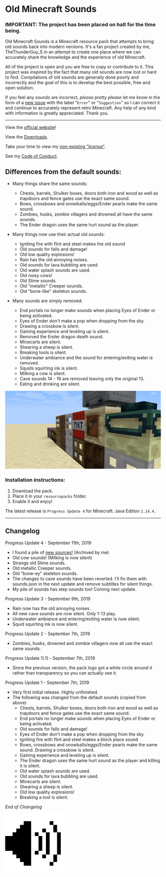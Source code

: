 # Old Minecraft Sounds
### IMPORTANT: The project has been placed on halt for the time being.
Old Minecraft Sounds is a Minecraft resource pack that attempts to bring old sounds back into modern versions.
It's a fan project created by me, TheThunderGuy_S in an attempt to create one place where we can accurately share the knowledge and the experience of old Minecraft.

All of the project is open and you are free to copy or contribute to it.
This project was inspired by the fact that many old sounds are now lost or hard to find. 
Compilations of old sounds are generally done poorly and incorrectly and the goal of this is to develop the best possible, free and open solution.

If you feel any sounds are incorrect, *please pretty please* let me know in the form of a [new issue](https://github.com/TheThunderGuyS/OldMinecraftSounds/issues/new) with the label "`Error`" or "`Suggestion`" so I can correct it and continue to accurately represent retro Minecraft. Any help of any kind with information is greatly appreciated. Thank you.
*************************************************
View the [official website](https://TheThunderGuyS.github.io/OldMinecraftSounds/)!

View the [Downloads](https://github.com/TheThunderGuyS/OldMinecraftSounds/releases).

Take your time to view my [non-existing "license"](LICENSE.md).

See my [Code of Conduct](CODE_OF_CONDUCT.md).

## Differences from the default sounds:

- Many things share the same sounds:
  - Chests, barrels, Shulker boxes, doors both iron and wood as well as trapdoors and fence gates use the exact same sound.
  - Bows, crossbows and snowballs/eggs/Ender pearls make the same sound.
  - Zombies, husks, zombie villagers and drowned all have the same sounds.
  - The Ender dragon uses the same hurt sound as the player.

- Many things now use their actual old sounds:
  - Igniting fire with flint and steel makes the old sound
  - Old sounds for falls and damage!
  - Old low quality explosions!
  - Rain has the old annoying noises.
  - Old sounds for lava bubbling are used.
  - Old water splash sounds are used.
  - Old noisy cows!
  - Old Slime sounds.
  - Old "metallic" Creeper sounds.
  - Old "bone-like" skeleton sounds.

- Many sounds are simply removed:
  - End portals no longer make sounds when placing Eyes of Ender or being activated.
  - Eyes of Ender don't make a pop when dropping from the sky.
  - Drawing a crossbow is silent.
  - Gaining experience and leveling up is silent.
  - Removed the Ender dragon death sound.
  - Minecarts are silent.
  - Shearing a sheep is silent.
  - Breaking tools is silent.
  - Underwater ambiance and the sound for entering/exiting water is removed.
  - Squids squirting ink is silent.
  - Milking a cow is silent.
  - Cave sounds 14 - 19 are removed leaving only the original 13.
  - Eating and drinking are silent.

![](Banner.png)

### Installation instructions:
 1. Download the pack.
 2. Place it in your `resourcepacks` folder.
 3. Enable it and enjoy!


The latest release is `Progress Update 4` for Minecraft: Java Edition `1.14.4`.

************************************************************************
## Changelog

Progress Update 4 - September 11th, 2019
- I found a pile of [new sources!](https://archive.org/details/MinecraftAlphaResources) (Archived by me)
- Old cow sounds! (Milking is now silent)
- Strange old Slime sounds.
- Old metallic Creeper sounds.
- Old "bone-ey" skeleton sounds.
- The changes to cave sounds have been reverted. I'll fix them with sounds.json in the next update and remove subtitles for silent things.
- My pile of sounds has step sounds too! Coming next update.

Progress Update 3 - September 9th, 2019
- Rain now has the old annoying noises.
- All new cave sounds are now silent. Only 1-13 play.
- Underwater ambiance and entering/exiting water is now silent.
- Squid squirting ink is now silent.

Progress Update 2 - September 7th, 2019
- Zombies, husks, drowned and zombie villagers now all use the exact same sounds.

Progress Update 1(.1) - September 7th, 2019
- Since the previous version, the pack logo got a white circle around it rather than transparency so you can actually see it.

Progress Update 1 - September 7th, 2019

- Very first initial release. Highly unfinished.
- The following was changed from the default sounds (copied from above)
  - Chests, barrels, Shulker boxes, doors both iron and wood as well as trapdoors and fence gates use the exact same sound.
  - End portals no longer make sounds when placing Eyes of Ender or being activated.
  - Old sounds for falls and damage!
  - Eyes of Ender don't make a pop when dropping from the sky.
  - Igniting fire with flint and steel makes a block place sound
  - Bows, crossbows and snowballs/eggs/Ender pearls make the same sound. Drawing a crossbow is silent.
  - Gaining experience and leveling up is silent.
  - The Ender dragon uses the same hurt sound as the player and killing it is silent.
  - Old water splash sounds are used.
  - Old sounds for lava bubbling are used.
  - Minecarts are silent.
  - Shearing a sheep is silent.
  - Old low quality explosions!
  - Breaking a tool is silent.

*End of Changelog*

![*End of File*](website/favicons/android-chrome-192x192.png)
